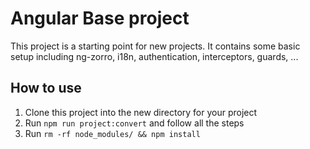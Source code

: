 # Angular Base project

This project is a starting point for new projects. It contains some basic setup including ng-zorro, i18n, authentication, interceptors, guards, ...

## How to use

1. Clone this project into the new directory for your project
2. Run `npm run project:convert` and follow all the steps
3. Run `rm -rf node_modules/ && npm install`
